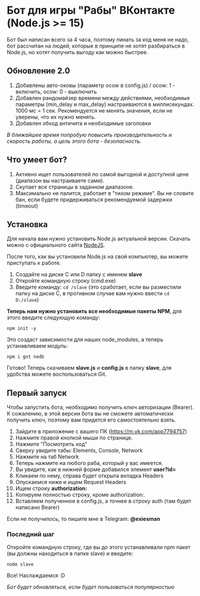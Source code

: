 # Бот для игры "Рабы" ВКонтакте (Node.js >= 15)
Бот был написан всего за 4 часа, поэтому пинать за код меня не надо, бот рассчитан на людей, которые в принципе не хотят разбираться в Node.js, но хотят получить выгоду как можно быстрее.

## Обновление 2.0
1. Добавлены авто-оковы (параметр ocow в config.js) / ocow: 1 - включить, ocow: 0 - выключить
2. Добавлен рандомайзер времени между действиями, необходимые параметры (min_delay и max_delay) настраиваются в миллисекундах. 1000 мс = 1 сек. Рекомендуется не менять значения, если не уверены, что их нужно менять.
3. Добавлен обход античита и необходимые заголовки

*В ближайшее время попробую повысить производительность и скорость работы, а цель этого бота - безопасность.*

## Что умеет бот?
1. Активно ищет пользователей по самой выгодной и доступной цене (диапазон вы настраиваете сами).
2. Скупает все страницы в заданном диапазоне.
3. Максимально не палится, работает в "тихом режиме". Вы не словите бан, если будете придерживаться рекомендуемой задержки (timeout)

## Установка
Для начала вам нужно установить Node.js актуальной версии. Скачать можно с официального сайта [NodeJS](https://nodejs.org/en/download/current/).

После того, как вы установили Node.js на свой компьютер, вы можете приступать к работе. 

1. Создайте на диске C или D папку с именем **slave**
2. Откройте командную строку (cmd.exe)
3. Введите команду: `cd /slave` (это сработает, если вы разместили папку на диске C, в противном случае вам нужно ввести `cd D:/slave`)

**Теперь нам нужно установить все необходимые пакеты NPM**, для этого введите следующую команду:

	npm init -y
    
Это создаст зависимости для наших node_modules, а теперь устанавливаем модуль:

	npm i got nedb
    
Готово! Теперь скачиваем **slave.js** и **config.js** в папку **slave**, для удобства можете воспользоваться Git.

## Первый запуск
Чтобы запустить бота, необходимо получить ключ авторизации (Bearer). К сожалению, в этой версии бота вы не сможете автоматически получить ключ, поэтому вам придется его самостоятельно взять. 

1. Зайдите в приложение с вашего ПК (https://m.vk.com/app7794757)
2. Нажмите правой кнопкой мыши по странице.
3. Нажмите "Посмотреть код"
4. Сверху увидите табы: Elements, Console, Network
5. Нажмите на таб Network
6. Теперь нажмите на любого раба, который у вас имеется.
7. Вы увидите, как в нижней форме добавился элемент **user?id=**
8. Кликаем по нему, справа будет открыта вкладка Headers
9. Опускаемся ниже и ищем Request Headers
10. Ищем строку **authorization:**
11. Копируем полностью строку, кроме authorization:.
12. Вставляем полученное в config.js, а точнее в строку auth (там будет написано Bearer)

Если не получилось, то пишите мне в Telegram: **@exiesman**

### Последний шаг
Откройте командную строку, где вы до этого устанавливали npm пакет (вы должны находиться в папке slave) и введите: 
	
	node slave

Все! Наслаждаемся :D

*Бот будет обновляться, если будет пользоваться популярностью*
